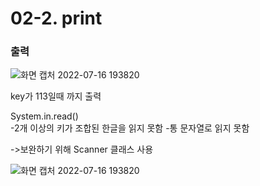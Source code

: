 # 02-2. print

<h3>출력</h3>

![화면 캡처 2022-07-16 193820](https://user-images.githubusercontent.com/102217688/179351546-f56a2a08-04b7-48a3-a179-40eed085b829.png)

key가 113일때 까지 출력

System.in.read()  
 -2개 이상의 키가 조합된 한글을 읽지 못함 -통 문자열로 읽지 못함

->보완하기 위해 Scanner 클래스 사용

![화면 캡처 2022-07-16 193820](https://user-images.githubusercontent.com/102217688/179351781-7d80f529-612a-4391-a337-d6996e7ed48c.png)
